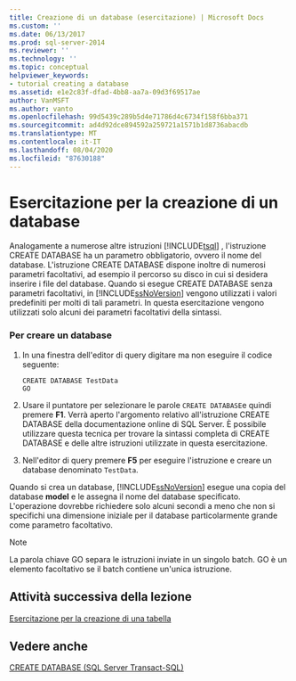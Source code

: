```yaml
---
title: Creazione di un database (esercitazione) | Microsoft Docs
ms.custom: ''
ms.date: 06/13/2017
ms.prod: sql-server-2014
ms.reviewer: ''
ms.technology: ''
ms.topic: conceptual
helpviewer_keywords:
- tutorial creating a database
ms.assetid: e1e2c83f-dfad-4bb8-aa7a-09d3f69517ae
author: VanMSFT
ms.author: vanto
ms.openlocfilehash: 99d5439c289b5d4e71786d4c6734f158f6bba371
ms.sourcegitcommit: ad4d92dce894592a259721a1571b1d8736abacdb
ms.translationtype: MT
ms.contentlocale: it-IT
ms.lasthandoff: 08/04/2020
ms.locfileid: "87630188"
---
```

# <a name="creating-a-database-tutorial"></a>Esercitazione per la creazione di un database
  Analogamente a numerose altre istruzioni [!INCLUDE[tsql](../includes/tsql-md.md)] , l'istruzione CREATE DATABASE ha un parametro obbligatorio, ovvero il nome del database. L'istruzione CREATE DATABASE dispone inoltre di numerosi parametri facoltativi, ad esempio il percorso su disco in cui si desidera inserire i file del database. Quando si esegue CREATE DATABASE senza parametri facoltativi, in [!INCLUDE[ssNoVersion](../includes/ssnoversion-md.md)] vengono utilizzati i valori predefiniti per molti di tali parametri. In questa esercitazione vengono utilizzati solo alcuni dei parametri facoltativi della sintassi.  
  
### <a name="to-create-a-database"></a>Per creare un database  
  
1.  In una finestra dell'editor di query digitare ma non eseguire il codice seguente:  
  
    ```  
    CREATE DATABASE TestData  
    GO  
    ```  
  
2.  Usare il puntatore per selezionare le parole `CREATE DATABASE`e quindi premere **F1**. Verrà aperto l'argomento relativo all'istruzione CREATE DATABASE della documentazione online di SQL Server. È possibile utilizzare questa tecnica per trovare la sintassi completa di CREATE DATABASE e delle altre istruzioni utilizzate in questa esercitazione.  
  
3.  Nell'editor di query premere **F5** per eseguire l'istruzione e creare un database denominato `TestData`.  
  
 Quando si crea un database, [!INCLUDE[ssNoVersion](../includes/ssnoversion-md.md)] esegue una copia del database **model** e le assegna il nome del database specificato. L'operazione dovrebbe richiedere solo alcuni secondi a meno che non si specifichi una dimensione iniziale per il database particolarmente grande come parametro facoltativo.  
  
> [!NOTE]  
>  La parola chiave GO separa le istruzioni inviate in un singolo batch. GO è un elemento facoltativo se il batch contiene un'unica istruzione.  
  
## <a name="next-task-in-lesson"></a>Attività successiva della lezione  
 [Esercitazione per la creazione di una tabella](lesson-1-2-creating-a-table.md)  
  
## <a name="see-also"></a>Vedere anche  
 [CREATE DATABASE &#40;SQL Server Transact-SQL&#41;](/sql/t-sql/statements/create-database-sql-server-transact-sql)  
  
  
